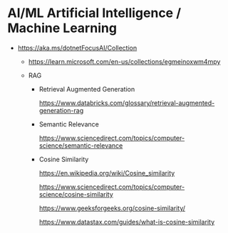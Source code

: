 # AI/ML Artificial Intelligence / Machine Learning


*   https://aka.ms/dotnetFocusAI/Collection

    *   https://learn.microsoft.com/en-us/collections/egmeinoxwm4mpy

    *   RAG

        *   Retrieval Augmented Generation

            https://www.databricks.com/glossary/retrieval-augmented-generation-rag

            
        *   Semantic Relevance

            https://www.sciencedirect.com/topics/computer-science/semantic-relevance

        *   Cosine Similarity

            https://en.wikipedia.org/wiki/Cosine_similarity
            
            https://www.sciencedirect.com/topics/computer-science/cosine-similarity

            https://www.geeksforgeeks.org/cosine-similarity/

            https://www.datastax.com/guides/what-is-cosine-similarity



